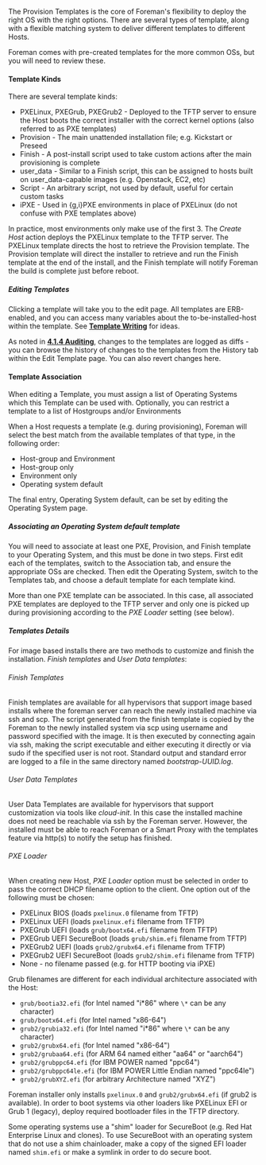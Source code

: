 
The Provision Templates is the core of Foreman's flexibility to deploy the right OS with the right options. There are several types of template, along with a flexible matching system to deliver different templates to different Hosts.

Foreman comes with pre-created templates for the more common OSs, but you will need to review these.

#### Template Kinds

There are several template kinds:

* PXELinux, PXEGrub, PXEGrub2  - Deployed to the TFTP server to ensure the Host boots the correct installer with the correct kernel options (also referred to as PXE templates)
* Provision - The main unattended installation file; e.g. Kickstart or Preseed
* Finish    - A post-install script used to take custom actions after the main provisioning is complete
* user_data - Similar to a Finish script, this can be assigned to hosts built on user_data-capable images (e.g. Openstack, EC2, etc)
* Script    - An arbitrary script, not used by default, useful for certain custom tasks
* iPXE      - Used in {g,i}PXE environments in place of PXELinux (do not confuse with PXE templates above)

In practice, most environments only make use of the first 3. The *Create Host* action deploys the PXELinux template to the TFTP server. The PXELinux template directs the host to retrieve the Provision template. The Provision template will direct the installer to retrieve and run the Finish template at the end of the install, and the Finish template will notify Foreman the build is complete just before reboot.

##### Editing Templates

Clicking a template will take you to the edit page. All templates are
ERB-enabled, and you can access many variables about the to-be-installed-host
within the template. See [**Template Writing**](http://theforeman.org/projects/foreman/wiki/TemplateWriting) for ideas.

As noted in [**4.1.4 Auditing**](manuals/{{page.version}}/index.html#4.1.4Auditing), changes to the templates are logged as diffs - you can browse the history of changes to the templates from the History tab within the Edit Template page. You can also revert changes here.

#### Template Association

When editing a Template, you must assign a list of Operating Systems which this Template can be used with. Optionally, you can restrict a template to a list of Hostgroups and/or Environments

When a Host requests a template (e.g. during provisioning), Foreman will select the best match from the available templates of that type, in the following order:

* Host-group and Environment
* Host-group only
* Environment only
* Operating system default

The final entry, Operating System default, can be set by editing the Operating System page.

##### Associating an Operating System default template

You will need to associate at least one PXE, Provision, and Finish template to your Operating System, and this must be done in two steps. First edit each of the templates, switch to the Association tab, and ensure the appropriate OSs are checked. Then edit the Operating System, switch to the Templates tab, and choose a default template for each template kind.

More than one PXE template can be associated. In this case, all associated PXE templates are deployed to the TFTP server and only one is picked up during provisioning according to the _PXE Loader_ setting (see below).

##### Templates Details
For image based installs there are two methods to customize and finish the installation. *Finish templates* and *User Data templates*:

###### Finish Templates
Finish templates are available for all hypervisors that support image based installs where the foreman server can reach the newly installed machine via ssh and scp. The script generated from the finish template is copied by the Foreman to the newly installed system via scp using username and password specified with the image. It is then executed by connecting again via ssh, making the script executable and either executing it directly or via sudo if the specified user is not root. Standard output and standard error are logged to a file in the same directory named *bootstrap-UUID.log*.

###### User Data Templates
User Data Templates are available for hypervisors that support customization via tools like *cloud-init*. In this case the installed machine does not need be reachable via ssh by the Foreman server. However, the installed must be able to reach Foreman or a Smart Proxy with the templates feature via http(s) to notify the setup has finished.

###### PXE Loader

When creating new Host, _PXE Loader_ option must be selected in order to pass
the correct DHCP filename option to the client. One option out of the following
must be chosen:

* PXELinux BIOS (loads `pxelinux.0` filename from TFTP)
* PXELinux UEFI (loads `pxelinux.efi` filename from TFTP)
* PXEGrub UEFI (loads `grub/bootx64.efi` filename from TFTP)
* PXEGrub UEFI SecureBoot (loads `grub/shim.efi` filename from TFTP)
* PXEGrub2 UEFI (loads `grub2/grubx64.efi` filename from TFTP)
* PXEGrub2 UEFI SecureBoot (loads `grub2/shim.efi` filename from TFTP)
* None - no filename passed (e.g. for HTTP booting via iPXE)

Grub filenames are different for each individual architecture associated with
the Host:

* `grub/bootia32.efi` (for Intel named "i\*86" where `\*` can be any character)
* `grub/bootx64.efi` (for Intel named "x86-64")
* `grub2/grubia32.efi` (for Intel named "i\*86" where `\*` can be any character)
* `grub2/grubx64.efi` (for Intel named "x86-64")
* `grub2/grubaa64.efi` (for ARM 64 named either "aa64" or "aarch64")
* `grub2/grubppc64.efi` (for IBM POWER named "ppc64")
* `grub2/grubppc64le.efi` (for IBM POWER Little Endian named "ppc64le")
* `grub2/grubXYZ.efi` (for arbitrary Architecture named "XYZ")

Foreman installer only installs `pxelinux.0` and `grub2/grubx64.efi` (if grub2
is available). In order to boot systems via other loaders like PXELinux EFI or
Grub 1 (legacy), deploy required bootloader files in the TFTP directory.

Some operating systems use a "shim" loader for SecureBoot (e.g. Red Hat
Enterprise Linux and clones). To use SecureBoot with an operating system that
do not use a shim chainloader, make a copy of the signed EFI loader named
`shim.efi` or make a symlink in order to do secure boot.

